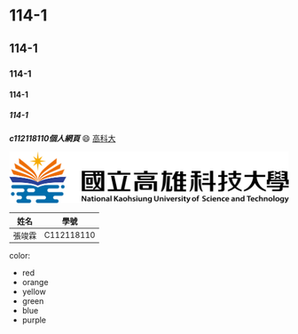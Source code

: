 # 114-1
## 114-1
### 114-1
#### 114-1
##### 114-1
***c112118110個人網頁***
😄 [高科大](https://www.nkust.edu.tw/)

![image](https://github.com/ChunlinChang/114-1a/blob/main/nkust-title.png)

|  姓名   | 學號  |
|  ----  | ----  |
| 張竣霖  | C112118110 |


color:
* red
* orange
* yellow
* green
* blue
* purple
